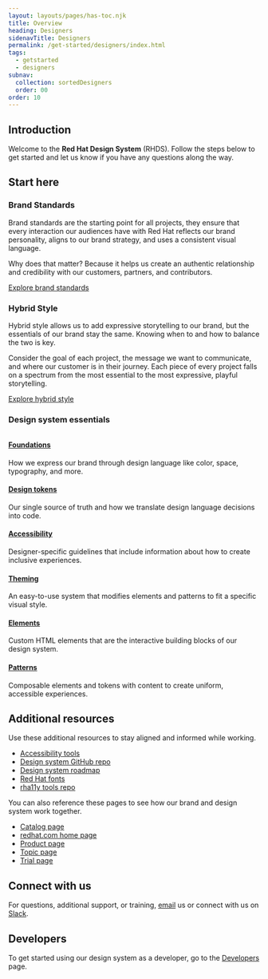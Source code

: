 ```yaml
---
layout: layouts/pages/has-toc.njk
title: Overview
heading: Designers
sidenavTitle: Designers
permalink: /get-started/designers/index.html
tags:
  - getstarted
  - designers
subnav:
  collection: sortedDesigners
  order: 00
order: 10
---
```


<link rel="stylesheet"
      href="/assets/packages/@rhds/elements/elements/rh-table/rh-table-lightdom.css"
      data-helmet>
<link rel="stylesheet"
      href="/assets/packages/@rhds/elements/elements/rh-tile/rh-tile-lightdom.css"
      data-helmet>

<script type="module" data-helmet>
  import '@uxdot/elements/uxdot-example.js';
  import '@rhds/elements/rh-alert/rh-alert.js';
  import '@rhds/elements/rh-accordion/rh-accordion.js';
  import '@rhds/elements/rh-table/rh-table.js';
  import '@rhds/elements/rh-tile/rh-tile.js';
  import '@rhds/elements/rh-cta/rh-cta.js';
</script>

<style data-helmet>
  #learn-about-grid {
    margin-block-start: var(--rh-space-2xl, 32px);
    & rh-tile > rh-icon {
      color: var(--rh-color-brand-red);
    }
  }
</style>

## Introduction

Welcome to the **Red Hat Design System** (RHDS). Follow the steps below to get
started and let us know if you have any questions along the way.

## Start here

### Brand Standards

Brand standards are the starting point for all projects, they ensure that every
interaction our audiences have with Red Hat reflects our brand personality,
aligns to our brand strategy, and uses a consistent visual language.

Why does that matter? Because it helps us create an authentic relationship
and credibility with our customers, partners, and contributors.

<rh-cta><a href="https://www.redhat.com/en/about/brand/standards">Explore brand standards</a></rh-cta>

### Hybrid Style

Hybrid style allows us to add expressive storytelling to our brand, but
the essentials of our brand stay the same. Knowing when to and how to
balance the two is key.

Consider the goal of each project, the message we want to communicate,
and where our customer is in their journey. Each piece of every project
falls on a spectrum from the most essential to the most expressive,
playful storytelling.

<rh-cta><a href="https://www.redhat.com/en/about/brand/standards/hybrid-style-handbook">Explore hybrid style</a></rh-cta>

### Design system essentials

<div id="learn-about-grid" class="grid xs-two-columns sm-three-columns">
  <rh-tile>
    <rh-icon slot="icon" set="standard" icon="website-system"></rh-icon>
    <h4 slot="headline"><a href="/foundations">Foundations</a></h4>
    <p>How we express our brand through design language like color, space, typography, and more.</p>
  </rh-tile>
  <rh-tile>
    <rh-icon slot="icon" set="standard" icon="toolbox"></rh-icon>
    <h4 slot="headline"><a href="/tokens">Design tokens</a></h4>
    <p>Our single source of truth and how we translate design language decisions into code.</p>
  </rh-tile>
  <rh-tile>
    <rh-icon slot="icon" set="standard" icon="wheelchair-accessible"></rh-icon>
    <h4 slot="headline"><a href="/accessibility/design/">Accessibility</a></h4>
    <p>Designer-specific guidelines that include information about how to create inclusive experiences.</p>
  </rh-tile>
  <rh-tile>
    <rh-icon slot="icon" set="standard" icon="paint-roller"></rh-icon>
    <h4 slot="headline"><a href="/theming">Theming</a></h4>
    <p>An easy-to-use system that modifies elements and patterns to fit a specific visual style.</p>
  </rh-tile>
  <rh-tile>
    <rh-icon slot="icon" set="standard" icon="interoperability"></rh-icon>
    <h4 slot="headline"><a href="/elements">Elements</a></h4>
    <p>Custom HTML elements that are the interactive building blocks of our design system.</p>
  </rh-tile>
  <rh-tile>
    <rh-icon slot="icon" set="standard" icon="blueprints"></rh-icon>
    <h4 slot="headline"><a href="/patterns">Patterns</a></h4>
    <p>Composable elements and tokens with content to create uniform, accessible experiences.</p>
  </rh-tile>
</div>

## Additional resources

Use these additional resources to stay aligned and informed while working.

- [Accessibility tools](/accessibility/accessibility-tools/)
- [Design system GitHub repo](https://github.com/RedHat-UX/red-hat-design-system)
- [Design system roadmap](https://github.com/orgs/RedHat-UX/projects/7)
- [Red Hat fonts](https://github.com/RedHatOfficial/RedHatFont)
- [rha11y tools repo](https://github.com/hellogreg/rha11y-tools)

You can also reference these pages to see how our brand and design system work together.

- [Catalog page](https://catalog.redhat.com/en)
- [redhat.com home page](https://www.redhat.com/en)
- [Product page](https://www.redhat.com/en/technologies/cloud-computing/openshift)
- [Topic page](https://www.redhat.com/en/topics/ai/what-is-generative-ai)
- [Trial page](https://www.redhat.com/en/technologies/linux-platforms/enterprise-linux/server/trial)

## Connect with us

For questions, additional support, or training,
[email](mailto:design-system@redhat.com) us or connect with us on
[Slack](/support/#contact-us).

<uxdot-feedback>
  <h2>Developers</h2>
  <p>To get started using our design system as a developer, go to the <a href="get-started/developers">Developers</a> page.</p>
</uxdot-feedback>
